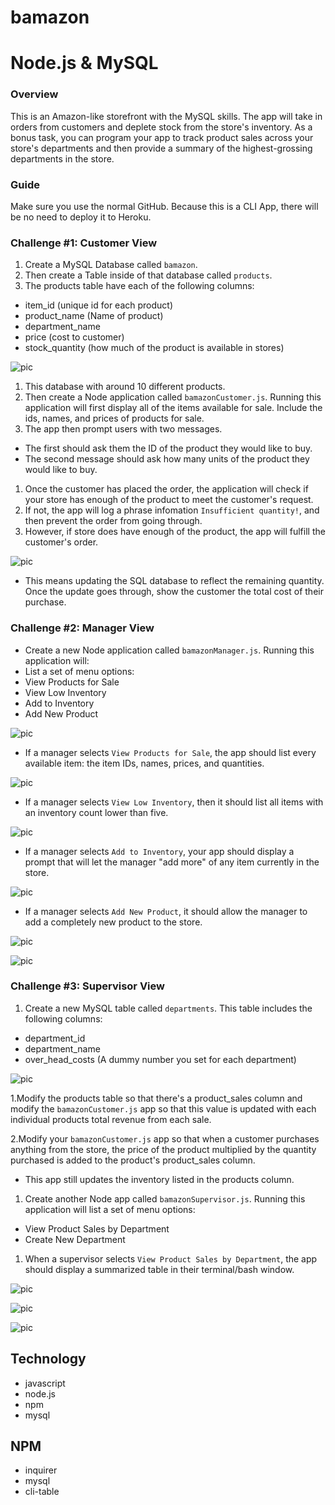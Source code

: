 # bamazon

# Node.js & MySQL

### Overview

This is an Amazon-like storefront with the MySQL skills. The app will take in orders from customers and deplete stock from the store's inventory. As a bonus task, you can program your app to track product sales across your store's departments and then provide a summary of the highest-grossing departments in the store.

### Guide

Make sure you use the normal GitHub. Because this is a CLI App, there will be no need to deploy it to Heroku.

### Challenge #1: Customer View

1. Create a MySQL Database called `bamazon`.
2. Then create a Table inside of that database called `products`.
3. The products table have each of the following columns:

 * item_id (unique id for each product)
 * product_name (Name of product)
 * department_name
 * price (cost to customer)
 * stock_quantity (how much of the product is available in stores)
 
![pic](https://github.com/PutinCake/bamazon/blob/master/images/tableProducts.png)


 1. This database with around 10 different products. 
 2. Then create a Node application called `bamazonCustomer.js`. Running this application will first display all of the items available for sale. Include the ids, names, and prices of products for sale.
 3. The app then prompt users with two messages.

*  The first should ask them the ID of the product they would like to buy.
*  The second message should ask how many units of the product they would like to buy.

 1. Once the customer has placed the order, the application will check if your store has enough of the product to meet the customer's request.
 2. If not, the app will log a phrase infomation `Insufficient quantity!`, and then prevent the order from going through.
 3. However, if store does have enough of the product, the app will fulfill the customer's order.
 
![pic](https://github.com/PutinCake/bamazon/blob/master/images/customer.png)

* This means updating the SQL database to reflect the remaining quantity.
Once the update goes through, show the customer the total cost of their purchase.

### Challenge #2: Manager View 

* Create a new Node application called `bamazonManager.js`. Running this application will:
 * List a set of menu options:
 * View Products for Sale
 * View Low Inventory
 * Add to Inventory
 * Add New Product
 
 ![pic](https://github.com/PutinCake/bamazon/blob/master/images/manager1.png)
 
 * If a manager selects `View Products for Sale`, the app should list every available item: the item IDs, names, prices, and quantities.
 
 ![pic](https://github.com/PutinCake/bamazon/blob/master/images/managero1.png)
 
 * If a manager selects `View Low Inventory`, then it should list all items with an inventory count lower than five.
 
 ![pic](https://github.com/PutinCake/bamazon/blob/master/images/managero2.png)
 
 * If a manager selects `Add to Inventory`, your app should display a prompt that will let the manager "add more" of any item currently in the store.
 
 ![pic](https://github.com/PutinCake/bamazon/blob/master/images/managero3.png)
 
 * If a manager selects `Add New Product`, it should allow the manager to add a completely new product to the store.
 
 ![pic](https://github.com/PutinCake/bamazon/blob/master/images/managero4.png)
 
 ![pic](https://github.com/PutinCake/bamazon/blob/master/images/managero5.png)
 

### Challenge #3: Supervisor View

1. Create a new MySQL table called `departments`. This table includes the following columns:
 * department_id
 * department_name
 * over_head_costs (A dummy number you set for each department)
 
![pic](https://github.com/PutinCake/bamazon/blob/master/images/tableDepartments.png)

 1.Modify the products table so that there's a product_sales column and modify the `bamazonCustomer.js` app so that this value is updated with each individual products total revenue from each sale.
 
 2.Modify your `bamazonCustomer.js` app so that when a customer purchases anything from the store, the price of the product multiplied by the quantity purchased is added to the product's product_sales column.

* This app still updates the inventory listed in the products column.

1. Create another Node app called `bamazonSupervisor.js`. Running this application will list a set of menu options:
 * View Product Sales by Department
 * Create New Department

1. When a supervisor selects `View Product Sales by Department`, the app should display a summarized table in their terminal/bash window.

![pic](https://github.com/PutinCake/bamazon/blob/master/images/super1.png)

![pic](https://github.com/PutinCake/bamazon/blob/master/images/super2.png)

![pic](https://github.com/PutinCake/bamazon/blob/master/images/superTable.png)

## Technology
* javascript
* node.js
* npm
* mysql


## NPM
* inquirer
* mysql
* cli-table
